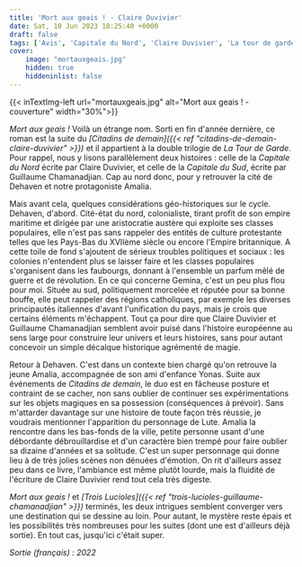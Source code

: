 ```yaml
---
title: 'Mort aux geais ! - Claire Duvivier'
date: Sat, 10 Jun 2023 18:25:40 +0000
draft: false
tags: ['Avis', 'Capitale du Nord', 'Claire Duvivier', 'La tour de garde', 'Roman', 'SFFF', 'Aux Forges de Vulcain']
cover: 
    image: "mortauxgeais.jpg"
    hidden: true
    hiddeninlist: false
---
```


{{< inTextImg-left url="mortauxgeais.jpg" alt="Mort aux geais ! - couverture" width="30%">}}

_Mort aux geais !_ Voilà un étrange nom. Sorti en fin d'année dernière, ce roman est la suite du _[Citadins de demain]({{< ref "citadins-de-demain-claire-duvivier" >}})_ et il appartient à la double trilogie de _La Tour de Garde_. Pour rappel, nous y lisons parallèlement deux histoires : celle de la _Capitale du Nord_ écrite par Claire Duvivier, et celle de la _Capitale du Sud_, écrite par Guillaume Chamanadjian. Cap au nord donc, pour y retrouver la cité de Dehaven et notre protagoniste Amalia.

Mais avant cela, quelques considérations géo-historiques sur le cycle. Dehaven, d'abord. Cité-état du nord, colonialiste, tirant profit de son empire maritime et dirigée par une aristocratie austère qui exploite ses classes populaires, elle n'est pas sans rappeler des entités de culture protestante telles que les Pays-Bas du XVIIème siècle ou encore l'Empire britannique. A cette toile de fond s'ajoutent de sérieux troubles politiques et sociaux : les colonies n'entendent plus se laisser faire et les classes populaires s'organisent dans les faubourgs, donnant à l'ensemble un parfum mêlé de guerre et de révolution. En ce qui concerne Gemina, c'est un peu plus flou pour moi. Située au sud, politiquement morcelée et réputée pour sa bonne bouffe, elle peut rappeler des régions catholiques, par exemple les diverses principautés italiennes d'avant l'unification du pays, mais je crois que certains éléments m'échappent. Tout ça pour dire que Claire Duvivier et Guillaume Chamanadjian semblent avoir puisé dans l'histoire européenne au sens large pour construire leur univers et leurs histoires, sans pour autant concevoir un simple décalque historique agrémenté de magie.

Retour à Dehaven. C'est dans un contexte bien chargé qu'on retrouve la jeune Amalia, accompagnée de son ami d'enfance Yonas. Suite aux événements de _Citadins de demain_, le duo est en fâcheuse posture et contraint de se cacher, non sans oublier de continuer ses expérimentations sur les objets magiques en sa possession (conséquences à prévoir). Sans m'attarder davantage sur une histoire de toute façon très réussie, je voudrais mentionner l'apparition du personnage de Lute. Amalia la rencontre dans les bas-fonds de la ville, petite personne usant d'une débordante débrouillardise et d'un caractère bien trempé pour faire oublier sa dizaine d'années et sa solitude. C'est un super personnage qui donne lieu à de très jolies scènes non dénuées d'émotion. On rit d'ailleurs assez peu dans ce livre, l'ambiance est même plutôt lourde, mais la fluidité de l'écriture de Claire Duvivier rend tout cela très digeste.

_Mort aux geais !_ et _[Trois Lucioles]({{< ref "trois-lucioles-guillaume-chamanadjian" >}})_ terminés, les deux intrigues semblent converger vers une destination qui se dessine au loin. Pour autant, le mystère reste épais et les possibilités très nombreuses pour les suites (dont une est d'ailleurs déjà sortie). En tout cas, jusqu'ici c'était super.

_Sortie (français) : 2022_